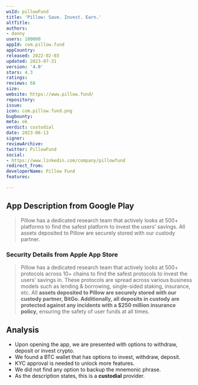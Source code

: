 ```yaml
---
wsId: pillowFund
title: 'Pillow: Save. Invest. Earn.'
altTitle: 
authors:
- danny
users: 100000
appId: com.pillow.fund
appCountry: 
released: 2022-02-03
updated: 2023-07-31
version: '4.0'
stars: 4.3
ratings: 
reviews: 68
size: 
website: https://www.pillow.fund/
repository: 
issue: 
icon: com.pillow.fund.png
bugbounty: 
meta: ok
verdict: custodial
date: 2023-06-13
signer: 
reviewArchive: 
twitter: PillowFund
social:
- https://www.linkedin.com/company/pillowfund
redirect_from: 
developerName: Pillow Fund
features: 

---
```


## App Description from Google Play 

> Pillow has a dedicated research team that actively looks at 500+ platforms to find the safest platform to invest the users’ savings. All assets deposited to Pillow are securely stored with our custody partner.

### Security Details from Apple App Store 

> Pillow has a dedicated research team that actively looks at 500+ protocols across 10+ chains to find the safest protocols to invest the users’ savings in. These protocols are spread across various business models such as lending & borrowing, single-sided staking, insurance, etc. All **assets deposited to Pillow are securely stored with our custody partner, BitGo. Additionally, all deposits in custody are protected against any incidents with a $250 million insurance policy,** ensuring the safety of user funds at all times.

## Analysis 

- Upon opening the app, we are presented with options to withdraw, deposit or invest crypto. 
- We found a BTC wallet that has options to invest, withdraw, deposit. 
- KYC approval is needed to unlock more features. 
- We did not find any option to backup the mnemonic phrase.
- As the description states, this is a **custodial** provider.